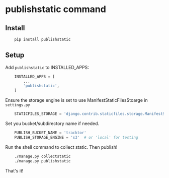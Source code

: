 # publishstatic command

## Install

```bash
    pip install publishstatic
```


## Setup

Add `publishstatic` to INSTALLED_APPS:
```python
    INSTALLED_APPS = [
        ...
        'publishstatic',
    ]
```

Ensure the storage engine is set to use ManifestStaticFilesStoarge in `settings.py`

```python
    STATICFILES_STORAGE = 'django.contrib.staticfiles.storage.ManifestStaticFilesStorage'
```

Set you bucket/subdirectory name if needed.

```python
    PUBLISH_BUCKET_NAME = 'tracktor'
    PUBLISH_STORAGE_ENGINE = 's3'  # or 'local' for testing
```

Run the shell command to collect static.  Then publish!
```bash
    ./manage.py collectstatic
    ./manage.py publishstatic
```

That's it!